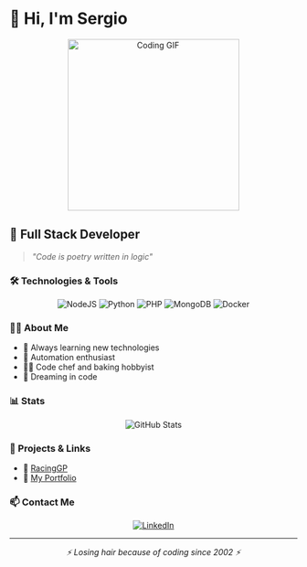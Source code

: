 # 👋 Hi, I'm Sergio

<div align="center">
  <img src="https://media.giphy.com/media/qgQUggAC3Pfv687qPC/giphy.gif" width="300" alt="Coding GIF"/>
</div>

## 💼 Full Stack Developer 

> *"Code is poetry written in logic"*

### 🛠️ Technologies & Tools

<div align="center">
  
  ![NodeJS](https://img.shields.io/badge/node.js-6DA55F?style=for-the-badge&logo=node.js&logoColor=white)
  ![Python](https://img.shields.io/badge/python-3670A0?style=for-the-badge&logo=python&logoColor=ffdd54)
  ![PHP](https://img.shields.io/badge/php-%23777BB4.svg?style=for-the-badge&logo=php&logoColor=white)
  ![MongoDB](https://img.shields.io/badge/MongoDB-%234ea94b.svg?style=for-the-badge&logo=mongodb&logoColor=white)
  ![Docker](https://img.shields.io/badge/docker-%230db7ed.svg?style=for-the-badge&logo=docker&logoColor=white)
  
</div>

### 👨‍💻 About Me

- 🌱 Always learning new technologies
- 🤖 Automation enthusiast
- 👨‍🍳 Code chef and baking hobbyist
- 💭 Dreaming in code

### 📊 Stats

<div align="center">
  <img src="https://github-readme-stats.vercel.app/api?username=espitijungle&show_icons=true&theme=radical" alt="GitHub Stats" />
</div>

### 🔗 Projects & Links

- 🔗 [RacingGP](https://racinggp.ddns.net/login/auth)
- 📂 [My Portfolio](#)


### 📫 Contact Me

<div align="center">
  
  [![LinkedIn](https://img.shields.io/badge/linkedin-%230077B5.svg?style=for-the-badge&logo=linkedin&logoColor=white)](https://www.linkedin.com/in/sergio-lorca-mulero-2003931b2/)
  
</div>

---

<div align="center">
  <i>⚡ Losing hair because of coding since 2002 ⚡</i>
</div>
